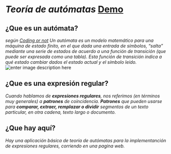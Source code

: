 # ***Teoría de autómatas*** [Demo](https://dairocantillo.github.io/automata/)

## ¿Que es un autómata?
*según [Coding or not](https://codingornot.com/que-es-un-automata) Un autómata es un modelo matemático para una máquina de estado finito, en el que dada una entrada de símbolos, “salta” mediante una serie de estados de acuerdo a una función de transición (que puede ser expresada como una tabla). Esta función de transición indica a qué estado cambiar dados el estado actual y el símbolo leído.*
![enter image description here](https://www.matesfacil.com/automatas-lenguajes/automatas-finitos/auto1-4.png)

## ¿Que es una expresión regular?
*Cuando hablamos de **expresiones regulares**, nos referimos (en términos muy generales) a **patrones** de coincidencia. **Patrones** que pueden usarse para **comparar, extraer, remplazar o dividir** segmentos de un texto particular, en otra _cadena, texto largo o documento._*

## ¿Que hay aquí?
*Hay una aplicación básica de teoría de autómatas para la implementanción de expresiones regulares, corriendo en una pagina web.*
